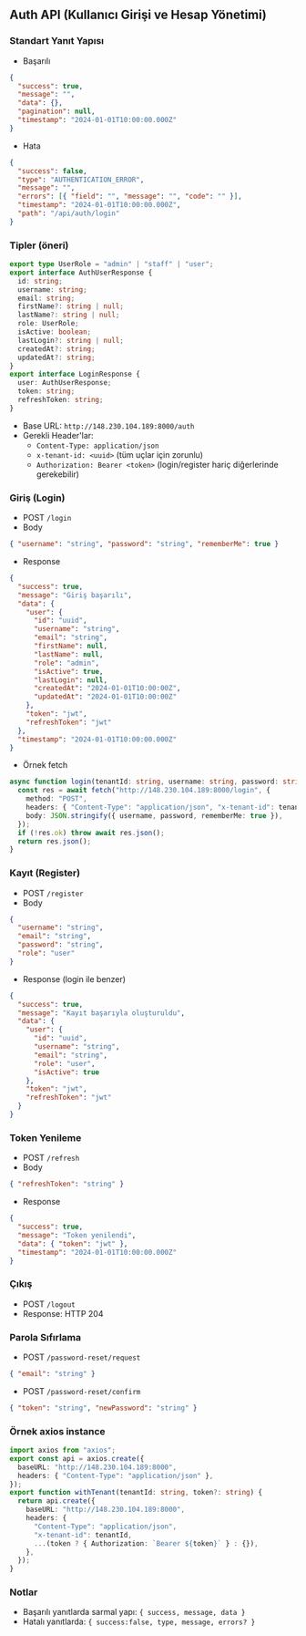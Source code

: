 ## Auth API (Kullanıcı Girişi ve Hesap Yönetimi)

### Standart Yanıt Yapısı

- Başarılı

```json
{
  "success": true,
  "message": "",
  "data": {},
  "pagination": null,
  "timestamp": "2024-01-01T10:00:00.000Z"
}
```

- Hata

```json
{
  "success": false,
  "type": "AUTHENTICATION_ERROR",
  "message": "",
  "errors": [{ "field": "", "message": "", "code": "" }],
  "timestamp": "2024-01-01T10:00:00.000Z",
  "path": "/api/auth/login"
}
```

### Tipler (öneri)

```ts
export type UserRole = "admin" | "staff" | "user";
export interface AuthUserResponse {
  id: string;
  username: string;
  email: string;
  firstName?: string | null;
  lastName?: string | null;
  role: UserRole;
  isActive: boolean;
  lastLogin?: string | null;
  createdAt?: string;
  updatedAt?: string;
}
export interface LoginResponse {
  user: AuthUserResponse;
  token: string;
  refreshToken: string;
}
```

- Base URL: `http://148.230.104.189:8000/auth`
- Gerekli Header'lar:
  - `Content-Type: application/json`
  - `x-tenant-id: <uuid>` (tüm uçlar için zorunlu)
  - `Authorization: Bearer <token>` (login/register hariç diğerlerinde gerekebilir)

### Giriş (Login)

- POST `/login`
- Body

```json
{ "username": "string", "password": "string", "rememberMe": true }
```

- Response

```json
{
  "success": true,
  "message": "Giriş başarılı",
  "data": {
    "user": {
      "id": "uuid",
      "username": "string",
      "email": "string",
      "firstName": null,
      "lastName": null,
      "role": "admin",
      "isActive": true,
      "lastLogin": null,
      "createdAt": "2024-01-01T10:00:00Z",
      "updatedAt": "2024-01-01T10:00:00Z"
    },
    "token": "jwt",
    "refreshToken": "jwt"
  },
  "timestamp": "2024-01-01T10:00:00.000Z"
}
```

- Örnek fetch

```ts
async function login(tenantId: string, username: string, password: string) {
  const res = await fetch("http://148.230.104.189:8000/login", {
    method: "POST",
    headers: { "Content-Type": "application/json", "x-tenant-id": tenantId },
    body: JSON.stringify({ username, password, rememberMe: true }),
  });
  if (!res.ok) throw await res.json();
  return res.json();
}
```

### Kayıt (Register)

- POST `/register`
- Body

```json
{
  "username": "string",
  "email": "string",
  "password": "string",
  "role": "user"
}
```

- Response (login ile benzer)

```json
{
  "success": true,
  "message": "Kayıt başarıyla oluşturuldu",
  "data": {
    "user": {
      "id": "uuid",
      "username": "string",
      "email": "string",
      "role": "user",
      "isActive": true
    },
    "token": "jwt",
    "refreshToken": "jwt"
  }
}
```

### Token Yenileme

- POST `/refresh`
- Body

```json
{ "refreshToken": "string" }
```

- Response

```json
{
  "success": true,
  "message": "Token yenilendi",
  "data": { "token": "jwt" },
  "timestamp": "2024-01-01T10:00:00.000Z"
}
```

### Çıkış

- POST `/logout`
- Response: HTTP 204

### Parola Sıfırlama

- POST `/password-reset/request`

```json
{ "email": "string" }
```

- POST `/password-reset/confirm`

```json
{ "token": "string", "newPassword": "string" }
```

### Örnek axios instance

```ts
import axios from "axios";
export const api = axios.create({
  baseURL: "http://148.230.104.189:8000",
  headers: { "Content-Type": "application/json" },
});
export function withTenant(tenantId: string, token?: string) {
  return api.create({
    baseURL: "http://148.230.104.189:8000",
    headers: {
      "Content-Type": "application/json",
      "x-tenant-id": tenantId,
      ...(token ? { Authorization: `Bearer ${token}` } : {}),
    },
  });
}
```

### Notlar

- Başarılı yanıtlarda sarmal yapı: `{ success, message, data }`
- Hatalı yanıtlarda: `{ success:false, type, message, errors? }`
